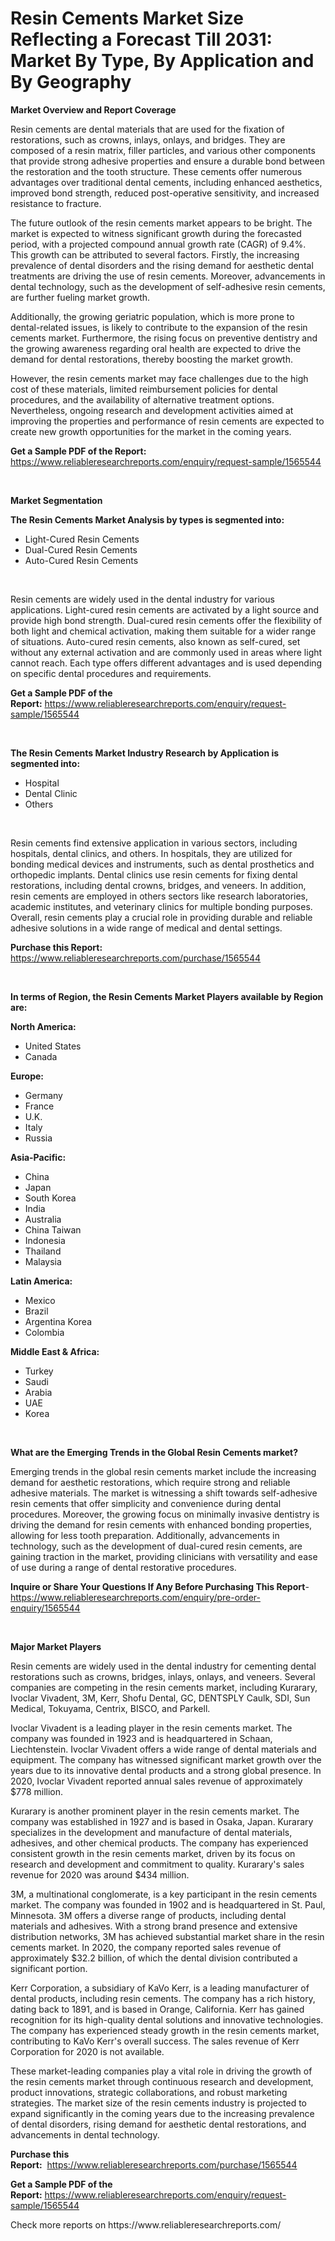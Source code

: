 <p><h1>Resin Cements Market Size Reflecting a Forecast Till 2031: Market By Type, By Application and By Geography</h1></p><p><strong>Market Overview and Report Coverage</strong></p>
<p><p>Resin cements are dental materials that are used for the fixation of restorations, such as crowns, inlays, onlays, and bridges. They are composed of a resin matrix, filler particles, and various other components that provide strong adhesive properties and ensure a durable bond between the restoration and the tooth structure. These cements offer numerous advantages over traditional dental cements, including enhanced aesthetics, improved bond strength, reduced post-operative sensitivity, and increased resistance to fracture.</p><p>The future outlook of the resin cements market appears to be bright. The market is expected to witness significant growth during the forecasted period, with a projected compound annual growth rate (CAGR) of 9.4%. This growth can be attributed to several factors. Firstly, the increasing prevalence of dental disorders and the rising demand for aesthetic dental treatments are driving the use of resin cements. Moreover, advancements in dental technology, such as the development of self-adhesive resin cements, are further fueling market growth.</p><p>Additionally, the growing geriatric population, which is more prone to dental-related issues, is likely to contribute to the expansion of the resin cements market. Furthermore, the rising focus on preventive dentistry and the growing awareness regarding oral health are expected to drive the demand for dental restorations, thereby boosting the market growth.</p><p>However, the resin cements market may face challenges due to the high cost of these materials, limited reimbursement policies for dental procedures, and the availability of alternative treatment options. Nevertheless, ongoing research and development activities aimed at improving the properties and performance of resin cements are expected to create new growth opportunities for the market in the coming years.</p></p>
<p><strong>Get a Sample PDF of the Report:</strong> <a href="https://www.reliableresearchreports.com/enquiry/request-sample/1565544">https://www.reliableresearchreports.com/enquiry/request-sample/1565544</a></p>
<p>&nbsp;</p>
<p><strong>Market Segmentation</strong></p>
<p><strong>The Resin Cements Market Analysis by types is segmented into:</strong></p>
<p><ul><li>Light-Cured Resin Cements</li><li>Dual-Cured Resin Cements</li><li>Auto-Cured Resin Cements</li></ul></p>
<p>&nbsp;</p>
<p><p>Resin cements are widely used in the dental industry for various applications. Light-cured resin cements are activated by a light source and provide high bond strength. Dual-cured resin cements offer the flexibility of both light and chemical activation, making them suitable for a wider range of situations. Auto-cured resin cements, also known as self-cured, set without any external activation and are commonly used in areas where light cannot reach. Each type offers different advantages and is used depending on specific dental procedures and requirements.</p></p>
<p><strong>Get a Sample PDF of the Report:</strong>&nbsp;<a href="https://www.reliableresearchreports.com/enquiry/request-sample/1565544">https://www.reliableresearchreports.com/enquiry/request-sample/1565544</a></p>
<p>&nbsp;</p>
<p><strong>The Resin Cements Market Industry Research by Application is segmented into:</strong></p>
<p><ul><li>Hospital</li><li>Dental Clinic</li><li>Others</li></ul></p>
<p>&nbsp;</p>
<p><p>Resin cements find extensive application in various sectors, including hospitals, dental clinics, and others. In hospitals, they are utilized for bonding medical devices and instruments, such as dental prosthetics and orthopedic implants. Dental clinics use resin cements for fixing dental restorations, including dental crowns, bridges, and veneers. In addition, resin cements are employed in others sectors like research laboratories, academic institutes, and veterinary clinics for multiple bonding purposes. Overall, resin cements play a crucial role in providing durable and reliable adhesive solutions in a wide range of medical and dental settings.</p></p>
<p><strong>Purchase this Report:</strong>&nbsp; <a href="https://www.reliableresearchreports.com/purchase/1565544">https://www.reliableresearchreports.com/purchase/1565544</a></p>
<p>&nbsp;</p>
<p><strong>In terms of Region, the Resin Cements Market Players available by Region are:</strong></p>
<p>
    <p> <strong> North America: </strong>
        <ul>
            <li>United States</li>
            <li>Canada</li>
        </ul>
        </p> 
    <p> <strong> Europe: </strong>
        <ul>
            <li>Germany</li>
            <li>France</li>
            <li>U.K.</li>
            <li>Italy</li>
            <li>Russia</li>
        </ul>
        </p> 
    <p> <strong> Asia-Pacific: </strong>
        <ul>
            <li>China</li>
            <li>Japan</li>
            <li>South Korea</li>
            <li>India</li>
            <li>Australia</li>
            <li>China Taiwan</li>
            <li>Indonesia</li>
            <li>Thailand</li>
            <li>Malaysia</li>
        </ul>
        </p> 
    <p> <strong> Latin America: </strong>
        <ul>
            <li>Mexico</li>
            <li>Brazil</li>
            <li>Argentina Korea</li>
            <li>Colombia</li>
        </ul>
        </p> 
    <p> <strong> Middle East & Africa: </strong>
        <ul>
            <li>Turkey</li>
            <li>Saudi</li>
            <li>Arabia</li>
            <li>UAE</li>
            <li>Korea</li>
        </ul>
    </p>
    </p>
<p>&nbsp;</p>
<p><strong>What are the Emerging Trends in the Global Resin Cements market?</strong></p>
<p><p>Emerging trends in the global resin cements market include the increasing demand for aesthetic restorations, which require strong and reliable adhesive materials. The market is witnessing a shift towards self-adhesive resin cements that offer simplicity and convenience during dental procedures. Moreover, the growing focus on minimally invasive dentistry is driving the demand for resin cements with enhanced bonding properties, allowing for less tooth preparation. Additionally, advancements in technology, such as the development of dual-cured resin cements, are gaining traction in the market, providing clinicians with versatility and ease of use during a range of dental restorative procedures.</p></p>
<p><strong>Inquire or Share Your Questions If Any Before Purchasing This Report</strong>- <a href="https://www.reliableresearchreports.com/enquiry/pre-order-enquiry/1565544">https://www.reliableresearchreports.com/enquiry/pre-order-enquiry/1565544</a></p>
<p>&nbsp;</p>
<p><strong>Major Market Players</strong></p>
<p><p>Resin cements are widely used in the dental industry for cementing dental restorations such as crowns, bridges, inlays, onlays, and veneers. Several companies are competing in the resin cements market, including Kurarary, Ivoclar Vivadent, 3M, Kerr, Shofu Dental, GC, DENTSPLY Caulk, SDI, Sun Medical, Tokuyama, Centrix, BISCO, and Parkell.</p><p>Ivoclar Vivadent is a leading player in the resin cements market. The company was founded in 1923 and is headquartered in Schaan, Liechtenstein. Ivoclar Vivadent offers a wide range of dental materials and equipment. The company has witnessed significant market growth over the years due to its innovative dental products and a strong global presence. In 2020, Ivoclar Vivadent reported annual sales revenue of approximately $778 million.</p><p>Kurarary is another prominent player in the resin cements market. The company was established in 1927 and is based in Osaka, Japan. Kurarary specializes in the development and manufacture of dental materials, adhesives, and other chemical products. The company has experienced consistent growth in the resin cements market, driven by its focus on research and development and commitment to quality. Kurarary's sales revenue for 2020 was around $434 million.</p><p>3M, a multinational conglomerate, is a key participant in the resin cements market. The company was founded in 1902 and is headquartered in St. Paul, Minnesota. 3M offers a diverse range of products, including dental materials and adhesives. With a strong brand presence and extensive distribution networks, 3M has achieved substantial market share in the resin cements market. In 2020, the company reported sales revenue of approximately $32.2 billion, of which the dental division contributed a significant portion.</p><p>Kerr Corporation, a subsidiary of KaVo Kerr, is a leading manufacturer of dental products, including resin cements. The company has a rich history, dating back to 1891, and is based in Orange, California. Kerr has gained recognition for its high-quality dental solutions and innovative technologies. The company has experienced steady growth in the resin cements market, contributing to KaVo Kerr's overall success. The sales revenue of Kerr Corporation for 2020 is not available.</p><p>These market-leading companies play a vital role in driving the growth of the resin cements market through continuous research and development, product innovations, strategic collaborations, and robust marketing strategies. The market size of the resin cements industry is projected to expand significantly in the coming years due to the increasing prevalence of dental disorders, rising demand for aesthetic dental restorations, and advancements in dental technology.</p></p>
<p><strong>Purchase this Report:</strong>&nbsp;&nbsp;<a href="https://www.reliableresearchreports.com/purchase/1565544">https://www.reliableresearchreports.com/purchase/1565544</a></p>
<p></p>
<p><strong>Get a Sample PDF of the Report:</strong>&nbsp;<a href="https://www.reliableresearchreports.com/enquiry/request-sample/1565544">https://www.reliableresearchreports.com/enquiry/request-sample/1565544</a></p>
<p>Check more reports on https://www.reliableresearchreports.com/</p>